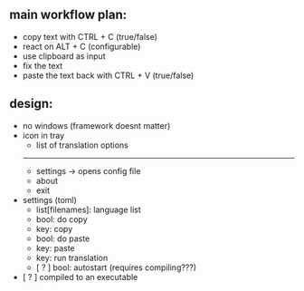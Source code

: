 ## main workflow plan:
- copy text with CTRL + C (true/false)
- react on ALT + C (configurable)
- use clipboard as input
- fix the text
- paste the text back with CTRL + V (true/false)

## design:
- no windows (framework doesnt matter)
- icon in tray
    - list of translation options
    ---
    - settings -> opens config file
    - about
    - exit
- settings (toml)
    - list[filenames]: language list
    - bool: do copy
    - key: copy
    - bool: do paste
    - key: paste
    - key: run translation
    - [ ? ] bool: autostart (requires compiling???)
- [ ? ] compiled to an executable